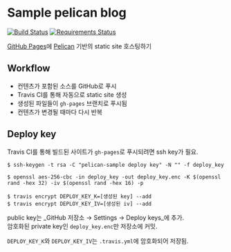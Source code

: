 # Sample pelican blog

[![Build Status](https://travis-ci.org/aseom/pelican-sample.svg?branch=master)](https://travis-ci.org/aseom/pelican-sample)
[![Requirements Status](https://requires.io/github/aseom/pelican-sample/requirements.svg?branch=master)](https://requires.io/github/aseom/pelican-sample/requirements/?branch=master)

[GitHub Pages][]에 [Pelican][] 기반의 static site 호스팅하기

[GitHub Pages]: https://pages.github.com/
[Pelican]: http://blog.getpelican.com/

## Workflow

- 컨텐츠가 포함된 소스를 GitHub로 푸시
- Travis CI를 통해 자동으로 static site 생성
- 생성된 파일들이 `gh-pages` 브랜치로 푸시됨
- 컨텐츠가 변경될 때마다 다시 반복

## Deploy key

Travis CI를 통해 빌드된 사이트가 `gh-pages`로 푸시되려면 ssh key가 필요.

```Shell
$ ssh-keygen -t rsa -C "pelican-sample deploy key" -N "" -f deploy_key

$ openssl aes-256-cbc -in deploy_key -out deploy_key.enc -K $(openssl rand -hex 32) -iv $(openssl rand -hex 16) -p

$ travis encrypt DEPLOY_KEY_K=[생성된 key] --add
$ travis encrypt DEPLOY_KEY_IV=[생성된 iv] --add
```

public key는 _GitHub 저장소 → Settings → Deploy keys_에 추가.  
암호화된 private key인 `deploy_key.enc`만 저장소에 커밋.

`DEPLOY_KEY_K`와 `DEPLOY_KEY_IV`는 `.travis.yml`에 암호화되어 저장됨.

